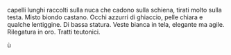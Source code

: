 capelli lunghi raccolti sulla nuca che cadono sulla schiena, tirati molto sulla testa. Misto biondo castano. Occhi azzurri di ghiaccio, pelle chiara e qualche lentiggine. Di bassa statura. Veste bianca in tela, elegante ma agile. Rilegatura in oro. Tratti teutonici.
    
ù